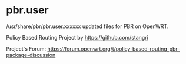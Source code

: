 # pbr.user
/usr/share/pbr/pbr.user.xxxxxx updated files for PBR on OpenWRT.

Policy Based Routing Project by https://github.com/stangri

Project's Forum:
https://forum.openwrt.org/t/policy-based-routing-pbr-package-discussion
